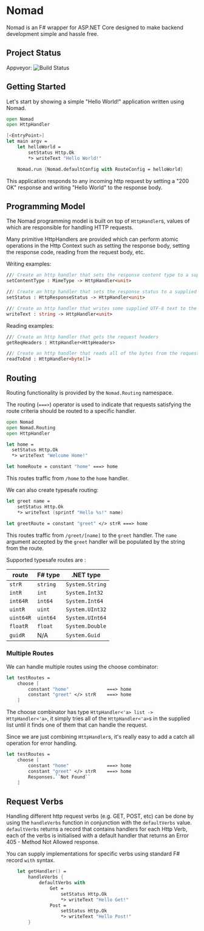 # Nomad
Nomad is an F# wrapper for ASP.NET Core designed to make backend development simple and hassle free.

## Project Status

Appveyor: ![Build Status](https://ci.appveyor.com/api/projects/status/github/TheInnerLight/Nomad?branch=master&svg=true)

## Getting Started

Let's start by showing a simple "Hello World!" application written using Nomad.

```fsharp
open Nomad
open HttpHandler

[<EntryPoint>]
let main argv = 
    let helloWorld = 
        setStatus Http.Ok 
        *> writeText "Hello World!"

    Nomad.run {Nomad.defaultConfig with RouteConfig = helloWorld}
```

This application responds to any incoming http request by setting a "200 OK" response and writing "Hello World" to the response body.

## Programming Model

The Nomad programming model is built on top of `HttpHandler`s, values of which are responsible for handling HTTP requests.

Many primitive HttpHandlers are provided which can perform atomic operations in the Http Context such as setting the response body, setting the response code, reading from the request body, etc.

Writing examples:

```fsharp
/// Create an http handler that sets the response content type to a supplied content type
setContentType : MimeType -> HttpHandler<unit>

/// Create an http handler that sets the response status to a supplied status
setStatus : HttpResponseStatus -> HttpHandler<unit>

/// Create an http handler that writes some supplied UTF-8 text to the response body
writeText : string -> HttpHandler<unit>
```

Reading examples:

```fsharp
/// Create an http handler that gets the request headers
getReqHeaders : HttpHandler<HttpHeaders>

/// Create an http handler that reads all of the bytes from the request body
readToEnd : HttpHandler<byte[]>
```

## Routing

Routing functionality is provided by the `Nomad.Routing` namespace.

The routing (`===>`) operator is used to indicate that requests satisfying the route criteria should be routed to a specific handler.

```fsharp
open Nomad
open Nomad.Routing
open HttpHandler

let home =
  setStatus Http.Ok 
  *> writeText "Welcome Home!"

let homeRoute = constant "home" ===> home
```

This routes traffic from `/home` to the `home` handler.

We can also create typesafe routing:

```fsharp
let greet name =
    setStatus Http.Ok 
    *> writeText (sprintf "Hello %s!" name)

let greetRoute = constant "greet" </> strR ===> home
```

This routes traffic from `/greet/[name]` to the `greet` handler.  The `name` argument accepted by the `greet` handler will be populated by the string from the route.

Supported typesafe routes are :

| route     | F# type       | .NET type 
|-----------|---------------|----------------
| `strR`    | `string`      | `System.String`
| `intR`    | `int`         | `System.Int32`
| `int64R`  | `int64`       | `System.Int64`
| `uintR`   | `uint`        | `System.UInt32`
| `uint64R` | `uint64`      | `System.UInt64`
| `floatR`  | `float`       | `System.Double`
| `guidR`   | N/A           | `System.Guid`


### Multiple Routes

We can handle multiple routes using the choose combinator:

```fsharp
let testRoutes =
    choose [
        constant "home"              ===> home
        constant "greet" </> strR    ===> home
    ]
```

The choose combinator has type `HttpHandler<'a> list -> HttpHandler<'a>`, it simply tries all of the `HttpHandler<'a>`s in the supplied list until it finds one of them that can handle the request.

Since we are just combining `HttpHandler`s, it's really easy to add a catch all operation for error handling.

```fsharp
let testRoutes =
    choose [
        constant "home"              ===> home
        constant "greet" </> strR    ===> home
        Responses.``Not Found``
    ]
```

## Request Verbs

Handling different http request verbs (e.g. GET, POST, etc) can be done by using the `handleVerbs` function in conjunction with the `defaultVerbs` value.  `defaultVerbs` returns a record that contains handlers for each Http Verb, each of the verbs is initialised with a default handler that returns an Error 405 - Method Not Allowed response.

You can supply implementations for specific verbs using standard F# record `with` syntax.

```fsharp
    let getHandler() =
        handleVerbs {
            defaultVerbs with
                Get = 
                    setStatus Http.Ok
                    *> writeText "Hello Get!"
                Post = 
                    setStatus Http.Ok
                    *> writeText "Hello Post!"
        }
```
